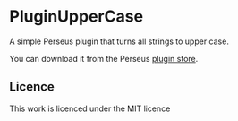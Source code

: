 # PluginUpperCase

A simple Perseus plugin that turns all strings to upper case.

You can download it from the Perseus [plugin store](http://www.coxdocs.org/doku.php?id=perseus:user:plugins:store).

## Licence

This work is licenced under the MIT licence
